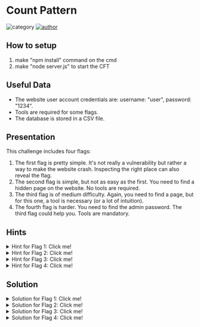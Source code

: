 # Count Pattern

![category](https://img.shields.io/badge/category-web-purple)
[![author](https://img.shields.io/badge/author-keauranthain-blue)](https://github.com/keauranthain)

## How to setup
1) make "npm install" command on the cmd 
2) make "node server.js" to start the CFT

## Useful Data
- The website user account credentials are: username: "user", password: "1234".
- Tools are required for some flags.
- The database is stored in a CSV file.

## Presentation
This challenge includes four flags:
1) The first flag is pretty simple. It's not really a vulnerability but rather a way to make the website crash. Inspecting the right place can also reveal the flag.
2) The second flag is simple, but not as easy as the first. You need to find a hidden page on the website. No tools are required.
3) The third flag is of medium difficulty. Again, you need to find a page, but for this one, a tool is necessary (or a lot of intuition).
4) The fourth flag is harder. You need to find the admin password. The third flag could help you. Tools are mandatory.

## Hints

<details>
    <summary>Hint for Flag 1: Click me!</summary>

What are the limits of the fields in user page?
</details>

<details>
    <summary>Hint for Flag 2: Click me!</summary>

There is a text file that practically every website has, containing a list of webpage names. Maybe there's a secret file.
</details>

<details>
    <summary>Hint for Flag 3: Click me!</summary>

Maybe a software like ZAP can check for hidden fields with common names...
</details>

<details>
    <summary>Hint for Flag 4: Click me!</summary>

Using the previous ZAP hint, there is a `.csv` file containing all usernames and passwords. Maybe we can crack the code...
</details>

## Solution

<details>
    <summary>Solution for Flag 1: Click me!</summary>

On the user page, enter more than 10,000 characters into a field.
</details>

<details>
    <summary>Solution for Flag 2: Click me!</summary>

The `robots.txt` file contains a page named `secret_page_that_definitely_doesnt_have_a_flag_hide_inside.html`. The flag is there.
</details>

<details>
    <summary>Solution for Flag 3: Click me!</summary>

Software like ZAP can look for commonly named pages. In ZAP, if you perform a Forced Browse Directory scan, you can find a page named `secret.html`.
</details>

<details>
    <summary>Solution for Flag 4: Click me!</summary>

From the previous hint, you can find a file named `db.csv`. When you download it, all passwords are encrypted. The passwords for "user" and "admin" are 32 characters long. These passwords are hashed with MD5, which can be cracked using common online tools or a brute force tool.
</details>
